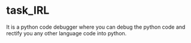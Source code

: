 # task_IRL

It is a python code debugger where you can debug the python code and rectify you any other language code into python.
